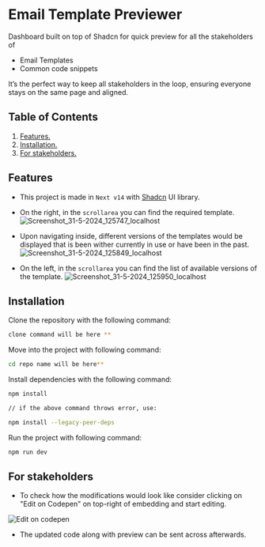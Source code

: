 # Email Template Previewer

Dashboard built on top of Shadcn for quick preview for all the stakeholders of 
- Email Templates 
- Common code snippets

It’s the perfect way to keep all stakeholders in the loop, ensuring everyone stays on the same page and aligned.

## Table of Contents
1. [ Features. ](#features)
2. [ Installation. ](#installation)
2. [ For stakeholders. ](#for-stakeholders)


## Features
- This project is made in ```Next v14``` with [Shadcn](https://ui.shadcn.com/) UI library.
- On the right, in the ```scrollarea``` you can find the required template.
![Screenshot_31-5-2024_125747_localhost](https://github.com/amanchauhann/readmeDemo/assets/44115421/94ca3166-19c6-4126-8a2a-70b15f498c18)

- Upon navigating inside, different versions of the templates would be displayed that is been wither currently in use or have been in the past.
![Screenshot_31-5-2024_125849_localhost](https://github.com/amanchauhann/readmeDemo/assets/44115421/ea8d2c22-029f-4d45-b59e-374e30ad4527)

- On the left, in the ```scrollarea``` you can find the list of available versions of the template.
![Screenshot_31-5-2024_125950_localhost](https://github.com/amanchauhann/readmeDemo/assets/44115421/d3b9038a-0859-4e04-a2ae-6f58a88c9b1e)




## Installation
Clone the repository with the following command:

```bash
clone command will be here **
```

Move into the project with following command:

```bash
cd repo name will be here**
```

Install dependencies with the following command: 
```bash
npm install

// if the above command throws error, use:

npm install --legacy-peer-deps
```

Run the project with following command:

```bash
npm run dev
```
<a name="desc"></a>
## For stakeholders

- To check how the modifications would look like consider clicking on "Edit on Codepen" on top-right of embedding and start editing.

![Edit on codepen](https://github.com/amanchauhann/readmeDemo/assets/44115421/2b72255d-f8ea-47de-8410-c63be5b08a14)


- The updated code along with preview can be sent across afterwards.


